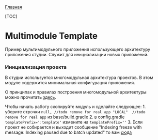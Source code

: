 [Главная](../docs/main.md)

[TOC]

# Multimodule Template

Пример мультимодульного приложения использующего архитектуру приложения студии.
Служит для инициализации новых приложений.

### Инициализация проекта

В студии используется многомодульная архитектура проектов.
В этом модуле содержится минимальная конфигурация приложения.

О принципах и правилах построения многомодульной архитектуры можно
прочитать [здесь](../docs/common/multimodule/detail.md).

Чтобы начать работу скопируйте модуль и сделайте следующее:
    1. уберите строчки `null, //todo remove for real app
                     "LOCAL"  //todo remove for real app` из base/build.gradle
    2. в config.gradle `templatePrefix=':template'` измените на `templatePrefix=''`
    3. Если проект не собирается и выходит сообщение "Indexing freeze with message: Indexing paused due to batch updated" то вам [сюда](https://stackoverflow.com/questions/52513097/indexing-freeze-with-message-indexing-paused-due-to-batch-updated)
